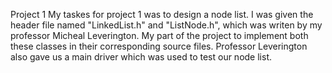 Project 1
My taskes for project 1 was to design a node list. I was given the header file named "LinkedList.h" and "ListNode.h", which was writen by my professor Micheal Leverington. My part of the project to implement both these classes in their corresponding source files. Professor Leverington also gave us a main driver which was used to test our node list.  
